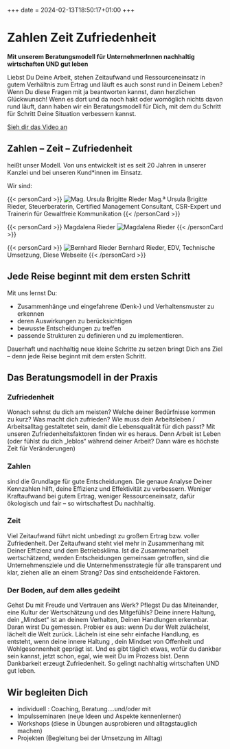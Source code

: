 +++
date = 2024-02-13T18:50:17+01:00
+++
# Zahlen Zeit Zufriedenheit

**Mit unserem Beratungsmodell für UnternehmerInnen nachhaltig wirtschaften UND gut leben**

Liebst Du Deine Arbeit, stehen Zeitaufwand und Ressourceneinsatz in gutem Verhältnis zum Ertrag und läuft es auch sonst rund in Deinem Leben?
Wenn Du diese Fragen mit ja beantworten kannst, dann herzlichen Glückwunsch!
Wenn es dort und da noch hakt oder womöglich nichts davon rund läuft, dann haben wir
ein Beratungsmodell für Dich, mit dem du Schritt für Schritt Deine Situation
verbessern kannst.

[Sieh dir das Video an](video)

## Zahlen – Zeit – Zufriedenheit

heißt unser Modell. Von uns entwickelt ist es seit 20 Jahren in unserer Kanzlei und bei unseren Kund*innen im Einsatz.

Wir sind:

{{< personCard >}}
![Mag. Ursula Brigitte Rieder](/img/UschiBild_unbearbeitet_KJA_6614_(Mittel).jpg)
Mag.ª Ursula Brigitte Rieder, Steuerberaterin, Certified Management Consultant, CSR-Expert und Trainerin für Gewaltfreie Kommunikation
{{< /personCard >}}

{{< personCard >}}
Magdalena Rieder
![Magdalena Rieder](/img/MagdalenaBild_unbearbeitet_DSC_1450_(Mittel).JPG)
{{< /personCard >}}

{{< personCard >}}
![Bernhard Rieder](/img/BernhardBild_unbearbeitet_KJB_8272_(Mittel).JPG)
Bernhard Rieder, EDV, Technische Umsetzung, Diese Webseite
{{< /personCard >}}

## Jede Reise beginnt mit dem ersten Schritt

Mit uns lernst Du:

- Zusammenhänge und eingefahrene (Denk-) und Verhaltensmuster zu erkennen
- deren Auswirkungen zu berücksichtigen
- bewusste Entscheidungen zu treffen
- passende Strukturen zu definieren und zu implementieren.

Dauerhaft und nachhaltig neue kleine Schritte zu setzen bringt Dich ans Ziel – denn jede Reise beginnt mit dem ersten Schritt.

## Das Beratungsmodell in der Praxis

### Zufriedenheit  

Wonach sehnst du dich am meisten? Welche deiner Bedürfnisse kommen zu kurz? Was macht dich zufrieden? Wie muss dein Arbeitsleben / Arbeitsalltag gestaltetet sein, damit die Lebensqualität für dich passt?  Mit unseren Zufriedenheitsfaktoren finden wir es heraus. Denn Arbeit ist Leben (oder fühlst du dich „leblos“ während deiner Arbeit? Dann wäre es höchste Zeit für Veränderungen)

### Zahlen

sind die Grundlage für gute Entscheidungen. Die genaue Analyse Deiner Kennzahlen hilft, deine Effizienz und Effektivität zu verbessern. Weniger Kraftaufwand bei gutem Ertrag, weniger Ressourceneinsatz, dafür ökologisch und fair – so wirtschaftest Du nachhaltig.

### Zeit

Viel Zeitaufwand führt nicht unbedingt zu großem Ertrag bzw. voller Zufriedenheit. Der Zeitaufwand steht viel mehr in Zusammenhang mit Deiner Effizienz und dem Betriebsklima. Ist die Zusammenarbeit wertschätzend, werden Entscheidungen gemeinsam getroffen, sind die Unternehmensziele und die Unternehmensstrategie für alle transparent und klar, ziehen alle an einem Strang? Das sind entscheidende Faktoren.

### Der Boden, auf dem alles gedeiht

Gehst Du mit Freude und Vertrauen ans Werk? Pflegst Du das Miteinander, eine Kultur der Wertschätzung und des Mitgefühls? Deine innere Haltung, dein „Mindset“ ist an deinem Verhalten, Deinen Handlungen erkennbar. Daran wirst Du gemessen.  Probier es aus:  wenn Du der Welt zulächelst, lächelt die Welt zurück. Lächeln ist eine sehr einfache Handlung, es entsteht, wenn deine innere Haltung , dein Mindset von Offenheit und Wohlgesonnenheit geprägt ist. Und es gibt täglich etwas, wofür du dankbar sein kannst, jetzt schon, egal, wie weit Du im Prozess bist. Denn Dankbarkeit erzeugt Zufriedenheit. So gelingt nachhaltig wirtschaften UND gut leben.

## Wir begleiten Dich

- individuell : Coaching, Beratung….und/oder mit
- Impulsseminaren (neue Ideen und Aspekte kennenlernen)
- Workshops (diese in Übungen ausprobieren und alltagstauglich machen)
- Projekten (Begleitung bei der Umsetzung im Alltag)
